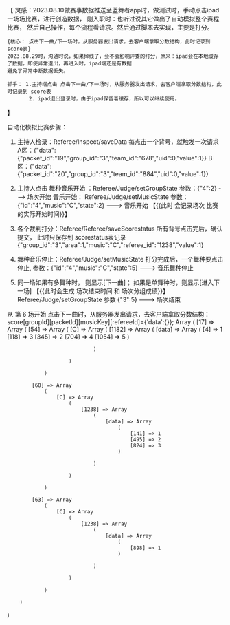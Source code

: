 【
	灵感：2023.08.10做赛事数据推送至蓝舞者app时，做测试时，手动点击ipad一场场比赛，进行创造数据，
	刚入职时：也听过说其它做出了自动模拟整个赛程比赛， 然后自己操作，每个流程看请求。然后通过脚本去实现，主要是打分。
	
	{核心： 点击下一曲/下一场时，从服务器发出请求，去客户端拿取分数结构，此时记录到 score表}
	2023.08.29时，沟通时说，如果掉线了，会不会影响评委的打分，原来：ipad会在本地缓存了数据，即使异常退出，再进入时，ipad端还是有数据
	避免了异常中断数据丢失。
	
	抓手： 1.主持端点击 点击下一曲/下一场时，从服务器发出请求，去客户端拿取分数结构，此时记录到 score表
		   2. ipad退出登录时，由于ipad保留着缓存，所以可以继续使用。
】

自动化模拟比赛步骤：

1. 主持人检录：Referee/Inspect/saveData  每点击一个背号，就触发一次请求
	A区：{"data":{"packet_id":"19","group_id":"3","team_id":"678","uid":0,"value":1}}
	B区：{"data":{"packet_id":"20","group_id":"3","team_id":"884","uid":0,"value":1}}
	
	
2. 主持人点击 舞种音乐开始 ：Referee/Judge/setGroupState  参数：{"4":2} ---> 场次开始
	音乐开始： Referee/Judge/setMusicState	参数：{"id":"4","music":"C","state":2} ---> 音乐开始
	【{{此时 会记录场次 比赛的实际开始时间}}】
	
3. 各个裁判打分：Referee/Referee/saveScorestatus 所有背号点击完后，确认提交， 此时只保存到 scorestatus表记录
	{"group_id":"3","area":1,"music":"C","referee_id":"1238","value":1}
	
4. 舞种音乐停止：Referee/Judge/setMusicState  打分完成后，一个舞种要点击停止, 参数：{"id":"4","music":"C","state":5} ---> 音乐舞种停止


5. 同一场如果有多舞种时， 则显示[下一曲]； 如果是单舞种时，则显示[进入下一场] 【{{此时会生成 场次结束时间 和 场次分组成绩}}】
	Referee/Judge/setGroupState    参数 {"3":5} ---> 场次结束
	
	
从 第 6 场开始
点击下一曲时，从服务器发出请求，去客户端拿取分数结构：  score[groupId][packetId][musicKey][refereeId]={'data':{}};
Array
(
    [17] => Array
        (
            [54] => Array
                (
                    [C] => Array
                        (
                            [1182] => Array
                                (
                                    [data] => Array
                                        (
                                            [4] => 1
                                            [118] => 3
                                            [345] => 2
                                            [704] => 4
                                            [1054] => 5
                                        )

                                )

                        )

                )

            [60] => Array
                (
                    [C] => Array
                        (
                            [1238] => Array
                                (
                                    [data] => Array
                                        (
                                            [141] => 1
                                            [495] => 2
                                            [824] => 3
                                        )

                                )

                        )

                )

            [63] => Array
                (
                    [C] => Array
                        (
                            [1238] => Array
                                (
                                    [data] => Array
                                        (
                                            [898] => 1
                                        )

                                )

                        )

                )

        )

)

	

